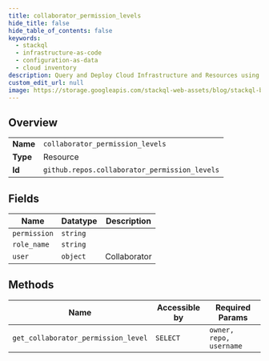 ```yaml
---
title: collaborator_permission_levels
hide_title: false
hide_table_of_contents: false
keywords:
  - stackql
  - infrastructure-as-code
  - configuration-as-data
  - cloud inventory
description: Query and Deploy Cloud Infrastructure and Resources using SQL
custom_edit_url: null
image: https://storage.googleapis.com/stackql-web-assets/blog/stackql-blog-post-featured-image.png
---
```

  
    

## Overview
<table><tbody>
<tr><td><b>Name</b></td><td><code>collaborator_permission_levels</code></td></tr>
<tr><td><b>Type</b></td><td>Resource</td></tr>
<tr><td><b>Id</b></td><td><code>github.repos.collaborator_permission_levels</code></td></tr>
</tbody></table>

## Fields
| Name | Datatype | Description |
| ---- | -------- | ----------- |
| `permission` | `string` |  |
| `role_name` | `string` |  |
| `user` | `object` | Collaborator |
## Methods
| Name | Accessible by | Required Params |
| ---- | ------------- | --------------- |
| `get_collaborator_permission_level` | `SELECT` | `owner, repo, username` |

